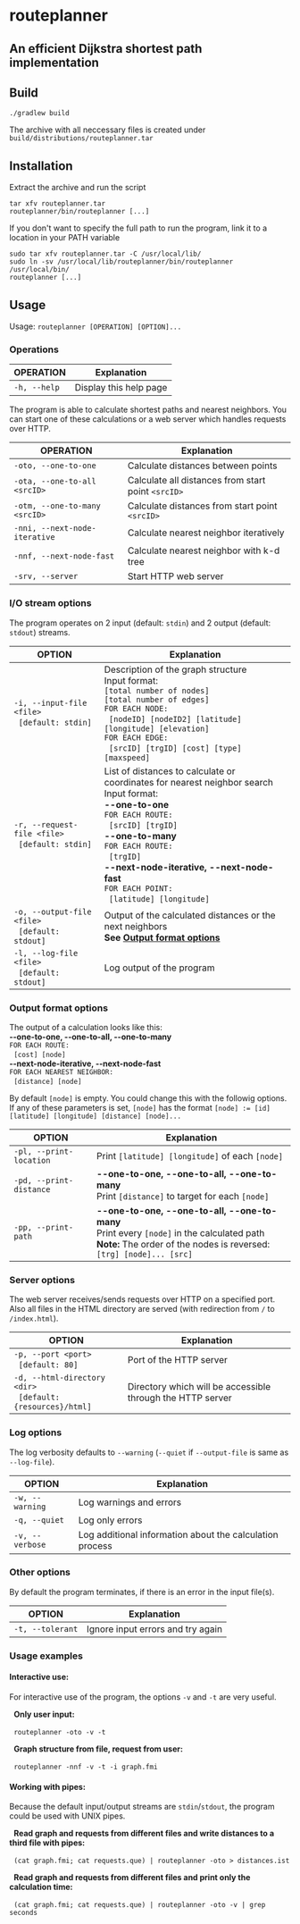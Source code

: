 # routeplanner
## An efficient Dijkstra shortest path implementation

## Build

```
./gradlew build
```

The archive with all neccessary files is created under `build/distributions/routeplanner.tar`


## Installation

Extract the archive and run the script
```
tar xfv routeplanner.tar
routeplanner/bin/routeplanner [...]
```
If you don't want to specify the full path to run the program, link it to a location in your PATH variable
```
sudo tar xfv routeplanner.tar -C /usr/local/lib/
sudo ln -sv /usr/local/lib/routeplanner/bin/routeplanner /usr/local/bin/
routeplanner [...]
```


## Usage

Usage: `routeplanner [OPERATION] [OPTION]...`


### Operations

OPERATION | Explanation
-|-
`-h, --help` | Display this help page

The program is able to calculate shortest paths and nearest neighbors. You can start one of these calculations or a web server which handles requests over HTTP.

OPERATION | Explanation
-|-
`-oto, --one-to-one` | Calculate distances between points
`-ota, --one-to-all <srcID>` | Calculate all distances from start point `<srcID>`
`-otm, --one-to-many <srcID>` | Calculate distances from start point `<srcID>`
`-nni, --next-node-iterative` | Calculate nearest neighbor iteratively
`-nnf, --next-node-fast` | Calculate nearest neighbor with k-d tree
`-srv, --server` | Start HTTP web server


### I/O stream options

The program operates on 2 input (default: `stdin`) and 2 output (default: `stdout`) streams.

OPTION | Explanation
-|-
`-i, --input-file <file>`<br>&nbsp;&nbsp;`[default: stdin]` | Description of the graph structure<br>Input format:<br>`[total number of nodes]`<br>`[total number of edges]`<br>`FOR EACH NODE:`<br>&nbsp;&nbsp;`[nodeID] [nodeID2] [latitude] [longitude] [elevation]`<br>`FOR EACH EDGE:`<br>&nbsp;&nbsp;`[srcID] [trgID] [cost] [type] [maxspeed]`
`-r, --request-file <file>`<br>&nbsp;&nbsp;`[default: stdin]` | List of distances to calculate or coordinates for nearest neighbor search<br>Input format:<br>**--one-to-one**<br>`FOR EACH ROUTE:`<br>&nbsp;&nbsp;`[srcID] [trgID]`<br>**--one-to-many**<br>`FOR EACH ROUTE:`<br>&nbsp;&nbsp;`[trgID]`<br>**--next-node-iterative, --next-node-fast**<br>`FOR EACH POINT:`<br>&nbsp;&nbsp;`[latitude] [longitude]`
`-o, --output-file <file>`<br>&nbsp;&nbsp;`[default: stdout]` | Output of the calculated distances or the next neighbors<br>**See [Output format options](#output-format-options)**
`-l, --log-file <file>`<br>&nbsp;&nbsp;`[default: stdout]` | Log output of the program


### <a name="output-format-options"></a>Output format options

The output of a calculation looks like this:<br>**--one-to-one, --one-to-all, --one-to-many**<br>`FOR EACH ROUTE:`<br>&nbsp;&nbsp;`[cost] [node]`<br>**--next-node-iterative, --next-node-fast**<br>`FOR EACH NEAREST NEIGHBOR:`<br>&nbsp;&nbsp;`[distance] [node]`

By default `[node]` is empty. You could change this with the followig options. If any of these parameters is set, `[node]` has the format `[node] := [id] [latitude] [longitude] [distance] [node]...`

OPTION | Explanation
-|-
`-pl, --print-location` | Print `[latitude] [longitude]` of each `[node]`
`-pd, --print-distance` | **--one-to-one, --one-to-all, --one-to-many**<br>Print `[distance]` to target for each `[node]`
`-pp, --print-path` | **--one-to-one, --one-to-all, --one-to-many**<br>Print every `[node]` in the calculated path<br>**Note:** The order of the nodes is reversed: `[trg] [node]... [src]`


### Server options

The web server receives/sends requests over HTTP on a specified port. Also all files in the HTML directory are served (with redirection from `/` to `/index.html`).

OPTION | Explanation
-|-
`-p, --port <port>`<br>&nbsp;&nbsp;`[default: 80]` | Port of the HTTP server
`-d, --html-directory <dir>`<br>&nbsp;&nbsp;`[default: {resources}/html]` | Directory which will be accessible through the HTTP server


### Log options

The log verbosity defaults to `--warning` (`--quiet` if `--output-file` is same as `--log-file`).

OPTION | Explanation
-|-
`-w, --warning` | Log warnings and errors
`-q, --quiet` | Log only errors
`-v, --verbose` | Log additional information about the calculation process


### Other options

By default the program terminates, if there is an error in the input file(s).

OPTION | Explanation
-|-
`-t, --tolerant` | Ignore input errors and try again


### Usage examples

#### Interactive use:

For interactive use of the program, the options `-v` and `-t` are very useful.

&nbsp;&nbsp;**Only user input:**

&nbsp;&nbsp;```routeplanner -oto -v -t```

&nbsp;&nbsp;**Graph structure from file, request from user:**

&nbsp;&nbsp;```routeplanner -nnf -v -t -i graph.fmi```


#### Working with pipes:

Because the default input/output streams are `stdin`/`stdout`, the program could be used with UNIX pipes.

&nbsp;&nbsp;**Read graph and requests from different files and write distances to a third file with pipes:**

&nbsp;&nbsp;```(cat graph.fmi; cat requests.que) | routeplanner -oto > distances.ist```

&nbsp;&nbsp;**Read graph and requests from different files and print only the calculation time:**

&nbsp;&nbsp;```(cat graph.fmi; cat requests.que) | routeplanner -oto -v | grep seconds```

